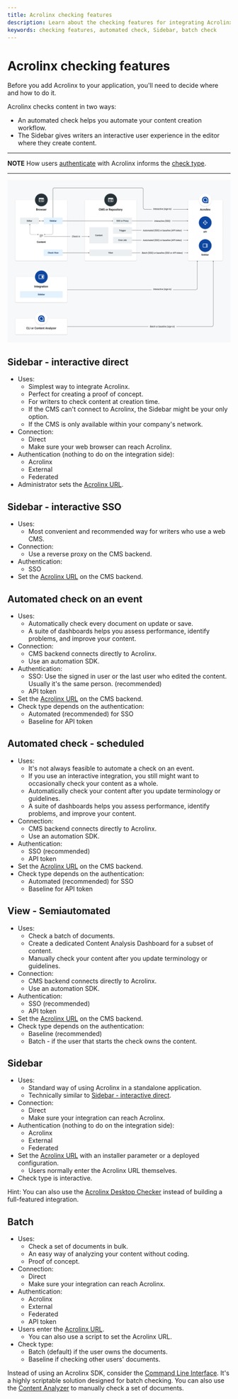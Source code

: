 ```yaml
---
title: Acrolinx checking features
description: Learn about the checking features for integrating Acrolinx.
keywords: checking features, automated check, Sidebar, batch check 
---
```


# Acrolinx checking features

Before you add Acrolinx to your application, you'll need to decide where and how to do it.

Acrolinx checks content in two ways:

* An automated check helps you automate your content creation workflow.
* The Sidebar gives writers an interactive user experience in the editor where they create content.

---
**NOTE**
How users [authenticate](authentication.md#Authentication) with Acrolinx informs the [check type](check-types.md).

---

![Overview of checking features](images/checking-features.png)


## Sidebar - interactive direct

* Uses:
    + Simplest way to integrate Acrolinx.
    + Perfect for creating a proof of concept.
    + For writers to check content at creation time.
    + If the CMS can't connect to Acrolinx, the Sidebar might be your only option.
    + If the CMS is only available within your company's network.
* Connection:
    + Direct
    + Make sure your web browser can reach Acrolinx.
* Authentication (nothing to do on the integration side):
    + Acrolinx
    + External
    + Federated
* Administrator sets the [Acrolinx URL](authentication.md#Acrolinx-URL).

## Sidebar - interactive SSO

* Uses:
    + Most convenient and recommended way for writers who use a web CMS.
* Connection:
    + Use a reverse proxy on the CMS backend.
* Authentication:
    + SSO
* Set the [Acrolinx URL](authentication.md#Acrolinx-URL) on the CMS backend.

## Automated check on an event

* Uses:
    + Automatically check every document on update or save.
    + A suite of dashboards helps you assess performance, identify problems, and improve your content.
* Connection:
    + CMS backend connects directly to Acrolinx.
    + Use an automation SDK.
* Authentication:
    + SSO: Use the signed in user or the last user who edited the content. Usually it's the same person. (recommended)
    + API token
* Set the [Acrolinx URL](authentication.md#Acrolinx-URL) on the CMS backend.
* Check type depends on the authentication:
    + Automated (recommended) for SSO
    + Baseline for API token

## Automated check - scheduled

* Uses:
    + It's not always feasible to automate a check on an event.
    + If you use an interactive integration, you still might want to occasionally check your content as a whole.
    + Automatically check your content after you update terminology or guidelines.
    + A suite of dashboards helps you assess performance, identify problems, and improve your content.
* Connection:
    + CMS backend connects directly to Acrolinx.
    + Use an automation SDK.
* Authentication:
    + SSO (recommended)
    + API token
* Set the [Acrolinx URL](authentication.md#Acrolinx-URL) on the CMS backend.
* Check type depends on the authentication:
    + Automated (recommended) for SSO
    + Baseline for API token

## View - Semiautomated

* Uses:
    + Check a batch of documents.
    + Create a dedicated Content Analysis Dashboard for a subset of content.
    + Manually check your content after you update terminology or guidelines.
* Connection:
    + CMS backend connects directly to Acrolinx.
    + Use an automation SDK.
* Authentication:
    + SSO (recommended)
    + API token
* Set the [Acrolinx URL](authentication.md#Acrolinx-URL) on the CMS backend.
* Check type depends on the authentication:
    + Baseline (recommended)
    + Batch - if the user that starts the check owns the content.

## Sidebar

* Uses:
    + Standard way of using Acrolinx in a standalone application.
    + Technically similar to [Sidebar - interactive direct](#sidebar-interactive-direct).
* Connection:
    + Direct
    + Make sure your integration can reach Acrolinx.
* Authentication (nothing to do on the integration side):
    + Acrolinx
    + External
    + Federated
* Set the [Acrolinx URL](authentication.md#Acrolinx-URL) with an installer parameter or a deployed configuration.
    + Users normally enter the Acrolinx URL themselves.
* Check type is interactive.

Hint: You can also use the [Acrolinx Desktop Checker](https://support.acrolinx.com/hc/en-us/sections/20389701192978-Desktop-Checker) instead of building
a full-featured integration.

## Batch

* Uses:
    + Check a set of documents in bulk.
    + An easy way of analyzing your content without coding.
    + Proof of concept.
* Connection:
    + Direct
    + Make sure your integration can reach Acrolinx.
* Authentication:
    + Acrolinx
    + External
    + Federated
    + API token
* Users enter the [Acrolinx URL](authentication.md#Acrolinx-URL).
    + You can also use a script to set the Acrolinx URL.
* Check type:
    + Batch (default) if the user owns the documents.
    + Baseline if checking other users' documents.

Instead of using an Acrolinx SDK, consider the [Command Line Interface](https://support.acrolinx.com/hc/en-us/sections/10210853773970-Command-Line-Interface-CLI-).
It's a highly scriptable solution designed for batch checking.
You can also use the [Content Analyzer](https://support.acrolinx.com/hc/en-us/sections/10210712471442-Content-Analyzer) to manually check a set of documents.

